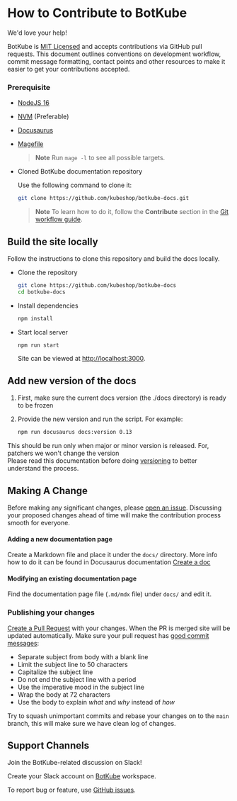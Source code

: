 # How to Contribute to BotKube

We'd love your help!

BotKube is [MIT Licensed](LICENSE) and accepts contributions via GitHub pull requests. This document outlines conventions on development workflow, commit message formatting, contact points and other resources to make it easier to get your contributions accepted.

### Prerequisite

- [NodeJS 16](https://nodejs.org/)
- [NVM](https://github.com/nvm-sh/nvm) (Preferable)
- [Docusaurus](https://docusaurus.io/)
- [Magefile](https://magefile.org/)

  > **Note**
  > Run `mage -l` to see all possible targets.

- Cloned BotKube documentation repository

   Use the following command to clone it:
   ```sh
   git clone https://github.com/kubeshop/botkube-docs.git
   ```
   > **Note**
   > To learn how to do it, follow the **Contribute** section in the [Git workflow guide](https://github.com/kubeshop/botkube/blob/main/git-workflow.md).

## Build the site locally

Follow the instructions to clone this repository and build the docs locally.

- Clone the repository

  ```sh
  git clone https://github.com/kubeshop/botkube-docs
  cd botkube-docs
  ```

- Install dependencies
  ```sh
  npm install
  ```

- Start local server

  ```sh
  npm run start
  ```
  Site can be viewed at [http://localhost:3000](http://localhost:3000).

## Add new version of the docs

1. First, make sure the current docs version (the ./docs directory) is ready to be frozen
2. Provide the new version and run the script. For example:

    ```bash
    npm run docusaurus docs:version 0.13
    ```
This should be run only when major or minor version is released. For, patchers we won't change the version<br />
Please read this documentation before doing [versioning](https://docusaurus.io/docs/versioning) to better
understand the process.

## Making A Change

Before making any significant changes, please [open an issue](https://github.com/kubeshop/botkube-docs/issues). Discussing your proposed changes ahead of time will make the contribution process smooth for everyone.

#### Adding a new documentation page

Create a Markdown file and place it under the `docs/` directory.
More info how to do it can be found in Docusaurus documentation [Create a doc](https://docusaurus.io/docs/create-doc)

#### Modifying an existing documentation page

Find the documentation page file (`.md/mdx` file) under `docs/` and edit it.

### Publishing your changes

[Create a Pull Request](https://help.github.com/en/articles/creating-a-pull-request) with your changes. When the PR is merged site will be updated automatically. Make sure your pull request has [good commit messages](https://chris.beams.io/posts/git-commit/):

- Separate subject from body with a blank line
- Limit the subject line to 50 characters
- Capitalize the subject line
- Do not end the subject line with a period
- Use the imperative mood in the subject line
- Wrap the body at 72 characters
- Use the body to explain _what_ and _why_ instead of _how_

Try to squash unimportant commits and rebase your changes on to the `main` branch, this will make sure we have clean log of changes.

## Support Channels

Join the BotKube-related discussion on Slack!

Create your Slack account on [BotKube](https://join.botkube.io) workspace.

To report bug or feature, use [GitHub issues](https://github.com/kubeshop/botkube-docs/issues/new/choose).
